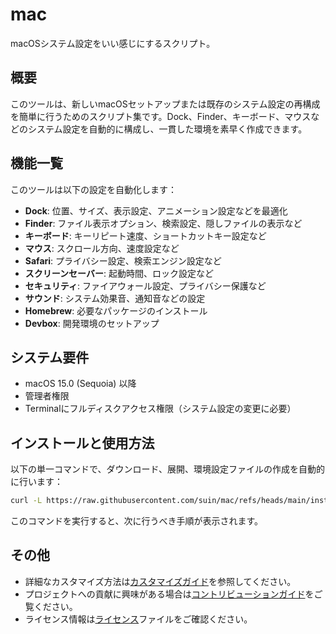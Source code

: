 # mac

macOSシステム設定をいい感じにするスクリプト。

## 概要

このツールは、新しいmacOSセットアップまたは既存のシステム設定の再構成を簡単に行うためのスクリプト集です。Dock、Finder、キーボード、マウスなどのシステム設定を自動的に構成し、一貫した環境を素早く作成できます。

## 機能一覧

このツールは以下の設定を自動化します：

- **Dock**: 位置、サイズ、表示設定、アニメーション設定などを最適化
- **Finder**: ファイル表示オプション、検索設定、隠しファイルの表示など
- **キーボード**: キーリピート速度、ショートカットキー設定など
- **マウス**: スクロール方向、速度設定など
- **Safari**: プライバシー設定、検索エンジン設定など
- **スクリーンセーバー**: 起動時間、ロック設定など
- **セキュリティ**: ファイアウォール設定、プライバシー保護など
- **サウンド**: システム効果音、通知音などの設定
- **Homebrew**: 必要なパッケージのインストール
- **Devbox**: 開発環境のセットアップ

## システム要件

- macOS 15.0 (Sequoia) 以降
- 管理者権限
- Terminalにフルディスクアクセス権限（システム設定の変更に必要）

## インストールと使用方法

以下の単一コマンドで、ダウンロード、展開、環境設定ファイルの作成を自動的に行います：

```bash
curl -L https://raw.githubusercontent.com/suin/mac/refs/heads/main/install.zsh | zsh
```

このコマンドを実行すると、次に行うべき手順が表示されます。

## その他

- 詳細なカスタマイズ方法は[カスタマイズガイド](customize.md)を参照してください。
- プロジェクトへの貢献に興味がある場合は[コントリビューションガイド](contributing.md)をご覧ください。
- ライセンス情報は[ライセンス](license.md)ファイルをご確認ください。
